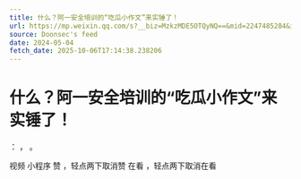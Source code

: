 ```yaml
---
title: 什么？阿一安全培训的“吃瓜小作文”来实锤了！
url: https://mp.weixin.qq.com/s?__biz=MzkzMDE5OTQyNQ==&mid=2247485284&idx=1&sn=ec6c3d336b1b7dbdee771bf678bbf42f
source: Doonsec's feed
date: 2024-05-04
fetch_date: 2025-10-06T17:14:38.238206
---
```


# 什么？阿一安全培训的“吃瓜小作文”来实锤了！

：
，
。

视频
小程序
赞
，轻点两下取消赞
在看
，轻点两下取消在看